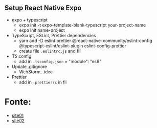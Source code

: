 ## Setup React Native Expo


  - expo + typescript
    - expo init -t expo-template-blank-typescript your-project-name
    - expo init name-project
  - TypeScript, ESLint, Prettier dependencies
    - yarn add -D eslint prettier @react-native-community/eslint-config @typescript-eslint/eslint-plugin eslint-config-prettier
    - create file `.eslintrc.js` and fill
  - TS config
    - add in `.tsconfig.json` = "module": "es6"
  - Update .gitignore
    - WebStorm, .idea
  - Prettier 
    - add in `.prettierrc` in fil
      
  # Fonte: 
  - [site01](https://zaferayan.medium.com/how-to-configure-eslint-and-prettier-for-expo-projects-fd78d4158590)
  - [site02](https://dev.to/dimaportenko/expo-typescript-eslint-prettier-initial-setup-54d3)


